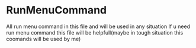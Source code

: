# RunMenuCommand
All run menu command in this file and will be used in any situation 
If u need run menu command this file will be helpfull(maybe in tough situation this coomands will be used by me)
